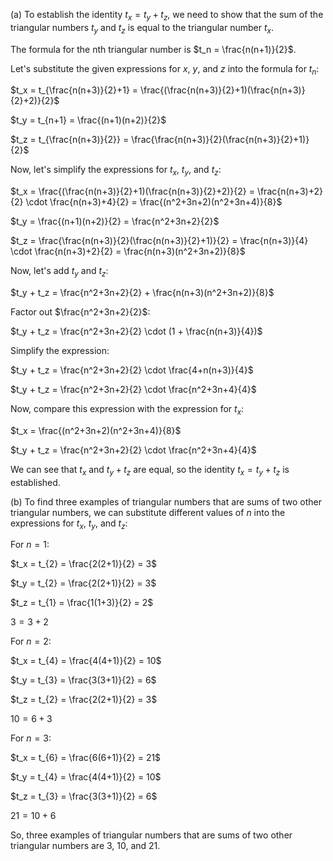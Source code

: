  (a) To establish the identity $t_x = t_y + t_z$, we need to show that the sum of the triangular numbers $t_y$ and $t_z$ is equal to the triangular number $t_x$.

The formula for the nth triangular number is $t_n = \frac{n(n+1)}{2}$.

Let's substitute the given expressions for $x$, $y$, and $z$ into the formula for $t_n$:

$t_x = t_{\frac{n(n+3)}{2}+1} = \frac{(\frac{n(n+3)}{2}+1)(\frac{n(n+3)}{2}+2)}{2}$

$t_y = t_{n+1} = \frac{(n+1)(n+2)}{2}$

$t_z = t_{\frac{n(n+3)}{2}} = \frac{\frac{n(n+3)}{2}(\frac{n(n+3)}{2}+1)}{2}$

Now, let's simplify the expressions for $t_x$, $t_y$, and $t_z$:

$t_x = \frac{(\frac{n(n+3)}{2}+1)(\frac{n(n+3)}{2}+2)}{2} = \frac{n(n+3)+2}{2} \cdot \frac{n(n+3)+4}{2} = \frac{(n^2+3n+2)(n^2+3n+4)}{8}$

$t_y = \frac{(n+1)(n+2)}{2} = \frac{n^2+3n+2}{2}$

$t_z = \frac{\frac{n(n+3)}{2}(\frac{n(n+3)}{2}+1)}{2} = \frac{n(n+3)}{4} \cdot \frac{n(n+3)+2}{2} = \frac{n(n+3)(n^2+3n+2)}{8}$

Now, let's add $t_y$ and $t_z$:

$t_y + t_z = \frac{n^2+3n+2}{2} + \frac{n(n+3)(n^2+3n+2)}{8}$

Factor out $\frac{n^2+3n+2}{2}$:

$t_y + t_z = \frac{n^2+3n+2}{2} \cdot (1 + \frac{n(n+3)}{4})$

Simplify the expression:

$t_y + t_z = \frac{n^2+3n+2}{2} \cdot \frac{4+n(n+3)}{4}$

$t_y + t_z = \frac{n^2+3n+2}{2} \cdot \frac{n^2+3n+4}{4}$

Now, compare this expression with the expression for $t_x$:

$t_x = \frac{(n^2+3n+2)(n^2+3n+4)}{8}$

$t_y + t_z = \frac{n^2+3n+2}{2} \cdot \frac{n^2+3n+4}{4}$

We can see that $t_x$ and $t_y + t_z$ are equal, so the identity $t_x = t_y + t_z$ is established.

(b) To find three examples of triangular numbers that are sums of two other triangular numbers, we can substitute different values of $n$ into the expressions for $t_x$, $t_y$, and $t_z$:

For $n=1$:

$t_x = t_{2} = \frac{2(2+1)}{2} = 3$

$t_y = t_{2} = \frac{2(2+1)}{2} = 3$

$t_z = t_{1} = \frac{1(1+3)}{2} = 2$

$3 = 3 + 2$

For $n=2$:

$t_x = t_{4} = \frac{4(4+1)}{2} = 10$

$t_y = t_{3} = \frac{3(3+1)}{2} = 6$

$t_z = t_{2} = \frac{2(2+1)}{2} = 3$

$10 = 6 + 3$

For $n=3$:

$t_x = t_{6} = \frac{6(6+1)}{2} = 21$

$t_y = t_{4} = \frac{4(4+1)}{2} = 10$

$t_z = t_{3} = \frac{3(3+1)}{2} = 6$

$21 = 10 + 6$

So, three examples of triangular numbers that are sums of two other triangular numbers are 3, 10, and 21.